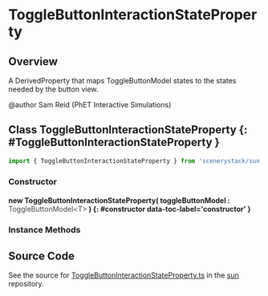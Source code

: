# ToggleButtonInteractionStateProperty

## Overview

A DerivedProperty that maps ToggleButtonModel states to the states needed by the button view.

@author Sam Reid (PhET Interactive Simulations)

## Class ToggleButtonInteractionStateProperty {: #ToggleButtonInteractionStateProperty }


```js
import { ToggleButtonInteractionStateProperty } from 'scenerystack/sun';
```
### Constructor

#### new ToggleButtonInteractionStateProperty( toggleButtonModel : <span style="font-weight: 400; opacity: 80%;">ToggleButtonModel&lt;T&gt;</span> ) {: #constructor data-toc-label='constructor' }

### Instance Methods





## Source Code

See the source for [ToggleButtonInteractionStateProperty.ts](https://github.com/phetsims/sun/blob/main/js/buttons/ToggleButtonInteractionStateProperty.ts) in the [sun](https://github.com/phetsims/sun) repository.
